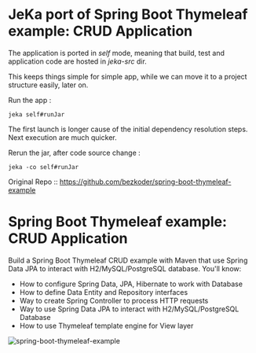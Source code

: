 # JeKa port of Spring Boot Thymeleaf example: CRUD Application

The application is ported in *self* mode, meaning that build, test and application code 
are hosted in *jeka-src* dir.

This keeps things simple for simple app, while we can move it to a project structure easily, later on.

Run the app :
```shell
jeka self#runJar
```
The first launch is longer cause of the initial dependency resolution steps. Next execution are much quicker.

Rerun the jar, after code source change :
```shell
jeka -co self#runJar
```

Original Repo :: https://github.com/bezkoder/spring-boot-thymeleaf-example

# Spring Boot Thymeleaf example: CRUD Application

Build a Spring Boot Thymeleaf CRUD example with Maven that use Spring Data JPA to interact with H2/MySQL/PostgreSQL database. You'll know:
- How to configure Spring Data, JPA, Hibernate to work with Database
- How to define Data Entity and Repository interfaces
- Way to create Spring Controller to process HTTP requests
- Way to use Spring Data JPA to interact with H2/MySQL/PostgreSQL Database
- How to use Thymeleaf template engine for View layer

![spring-boot-thymeleaf-example](spring-boot-thymeleaf-example.png)
